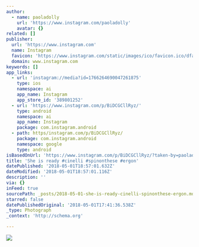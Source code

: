 ```yaml
---
author:
  - name: paoladolly
    url: 'https://www.instagram.com/paoladolly'
    avatar: {}
related: []
publisher:
  url: 'https://www.instagram.com'
  name: Instagram
  favicon: 'https://www.instagram.com/static/images/ico/favicon.ico/dfa85bb1fd63.ico'
  domain: www.instagram.com
keywords: []
app_links:
  - url: 'instagram://media?id=1766264690047261875'
    type: ios
    namespace: ai
    app_name: Instagram
    app_store_id: '389801252'
  - url: 'https://www.instagram.com/p/BiDCGCllRyz/'
    type: android
    namespace: ai
    app_name: Instagram
    package: com.instagram.android
  - path: https/instagram.com/p/BiDCGCllRyz/
    package: com.instagram.android
    namespace: google
    type: android
isBasedOnUrl: 'https://www.instagram.com/p/BiDCGCllRyz/?taken-by=paoladolly'
title: 'She is ready #cinelli #spinonthese #ergon'
datePublished: '2018-05-01T18:57:01.632Z'
dateModified: '2018-05-01T18:57:01.116Z'
description: ''
via: {}
inFeed: true
sourcePath: _posts/2018-05-01-she-is-ready-cinelli-spinonthese-ergon.md
starred: false
datePublishedOriginal: '2018-05-01T17:41:36.538Z'
_type: Photograph
_context: 'http://schema.org'

---
```

![](https://imgflo.herokuapp.com/graph/2b2431f8e7ba7b0/fd9b62cd15ae0fc5f10281e53d90105f/croprotate.jpg?cropheight=730&cropwidth=1080&degrees=0&input=https%3A%2F%2Fscontent-iad3-1.cdninstagram.com%2Fvp%2Fcfde4903c1b237362ea35a2c771284b7%2F5B9D7F71%2Ft51.2885-15%2Fe35%2F30911963_1566094853489120_9154449554194563072_n.jpg&x=0&y=176)